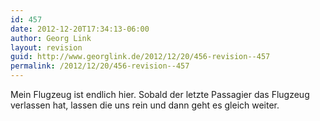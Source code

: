 ```yaml
---
id: 457
date: 2012-12-20T17:34:13-06:00
author: Georg Link
layout: revision
guid: http://www.georglink.de/2012/12/20/456-revision--457
permalink: /2012/12/20/456-revision--457
---
```

Mein Flugzeug ist endlich hier. Sobald der letzte Passagier das Flugzeug verlassen hat, lassen die uns rein und dann geht es gleich weiter.